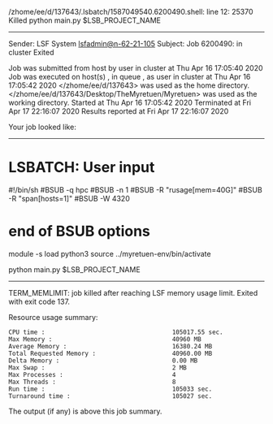 /zhome/ee/d/137643/.lsbatch/1587049540.6200490.shell: line 12: 25370 Killed                  python main.py $LSB_PROJECT_NAME

------------------------------------------------------------
Sender: LSF System <lsfadmin@n-62-21-105>
Subject: Job 6200490: <NNAgent138000-IMP-sample-length10-hist10> in cluster <dcc> Exited

Job <NNAgent138000-IMP-sample-length10-hist10> was submitted from host <n-62-27-19> by user <s183905> in cluster <dcc> at Thu Apr 16 17:05:40 2020
Job was executed on host(s) <n-62-21-105>, in queue <hpc>, as user <s183905> in cluster <dcc> at Thu Apr 16 17:05:42 2020
</zhome/ee/d/137643> was used as the home directory.
</zhome/ee/d/137643/Desktop/TheMyretuen/Myretuen> was used as the working directory.
Started at Thu Apr 16 17:05:42 2020
Terminated at Fri Apr 17 22:16:07 2020
Results reported at Fri Apr 17 22:16:07 2020

Your job looked like:

------------------------------------------------------------
# LSBATCH: User input
#!/bin/sh
#BSUB -q hpc
#BSUB -n 1
#BSUB -R "rusage[mem=40G]"
#BSUB -R "span[hosts=1]"
#BSUB -W 4320
# end of BSUB options

module -s load python3
source ../myretuen-env/bin/activate

python main.py $LSB_PROJECT_NAME


------------------------------------------------------------

TERM_MEMLIMIT: job killed after reaching LSF memory usage limit.
Exited with exit code 137.

Resource usage summary:

    CPU time :                                   105017.55 sec.
    Max Memory :                                 40960 MB
    Average Memory :                             16380.24 MB
    Total Requested Memory :                     40960.00 MB
    Delta Memory :                               0.00 MB
    Max Swap :                                   2 MB
    Max Processes :                              4
    Max Threads :                                8
    Run time :                                   105033 sec.
    Turnaround time :                            105027 sec.

The output (if any) is above this job summary.

